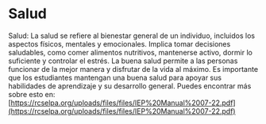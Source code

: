 # Salud
Salud: La salud se refiere al bienestar general de un individuo, incluidos los aspectos físicos, mentales y emocionales. Implica tomar decisiones saludables, como comer alimentos nutritivos, mantenerse activo, dormir lo suficiente y controlar el estrés. La buena salud permite a las personas funcionar de la mejor manera y disfrutar de la vida al máximo. Es importante que los estudiantes mantengan una buena salud para apoyar sus habilidades de aprendizaje y su desarrollo general.
Puedes encontrar más sobre esto en: [https://rcselpa.org/uploads/files/files/IEP%20Manual%2007-22.pdf](https://rcselpa.org/uploads/files/files/IEP%20Manual%2007-22.pdf)